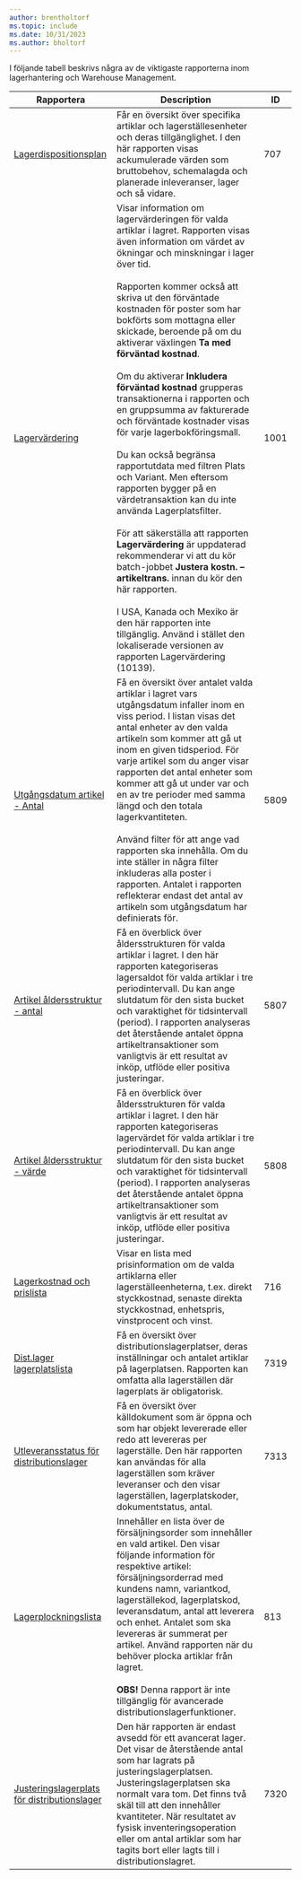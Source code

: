 ```yaml
---
author: brentholtorf
ms.topic: include
ms.date: 10/31/2023
ms.author: bholtorf
---
```


I följande tabell beskrivs några av de viktigaste rapporterna inom lagerhantering och Warehouse Management.

| Rapportera | Description | ID | 
|---------|---------|---------|
|[Lagerdispositionsplan](https://businesscentral.dynamics.com?report=707)|Får en översikt över specifika artiklar och lagerställesenheter och deras tillgänglighet. I den här rapporten visas ackumulerade värden som bruttobehov, schemalagda och planerade inleveranser, lager och så vidare. |707|
|[Lagervärdering](https://businesscentral.dynamics.com?report=1001)|Visar information om lagervärderingen för valda artiklar i lagret. Rapporten visas även information om värdet av ökningar och minskningar i lager över tid.<br><br>Rapporten kommer också att skriva ut den förväntade kostnaden för poster som har bokförts som mottagna eller skickade, beroende på om du aktiverar växlingen **Ta med förväntad kostnad**.<br><br>Om du aktiverar **Inkludera förväntad kostnad** grupperas transaktionerna i rapporten och en gruppsumma av fakturerade och förväntade kostnader visas för varje lagerbokföringsmall.<br><br>Du kan också begränsa rapportutdata med filtren Plats och Variant. Men eftersom rapporten bygger på en värdetransaktion kan du inte använda Lagerplatsfilter.<br><br>För att säkerställa att rapporten **Lagervärdering** är uppdaterad rekommenderar vi att du kör batch-jobbet **Justera kostn. – artikeltrans.** innan du kör den här rapporten.<br><br>I USA, Kanada och Mexiko är den här rapporten inte tillgänglig. Använd i stället den lokaliserade versionen av rapporten Lagervärdering (10139).|1001|
|[Utgångsdatum artikel - Antal](https://businesscentral.dynamics.com?report=5809)|Få en översikt över antalet valda artiklar i lagret vars utgångsdatum infaller inom en viss period. I listan visas det antal enheter av den valda artikeln som kommer att gå ut inom en given tidsperiod. För varje artikel som du anger visar rapporten det antal enheter som kommer att gå ut under var och en av tre perioder med samma längd och den totala lagerkvantiteten.<br><br>Använd filter för att ange vad rapporten ska innehålla. Om du inte ställer in några filter inkluderas alla poster i rapporten. Antalet i rapporten reflekterar endast det antal av artikeln som utgångsdatum har definierats för.|5809|
|[Artikel åldersstruktur - antal](https://businesscentral.dynamics.com?report=5807)|Få en överblick över åldersstrukturen för valda artiklar i lagret. I den här rapporten kategoriseras lagersaldot för valda artiklar i tre periodintervall. Du kan ange slutdatum för den sista bucket och varaktighet för tidsintervall (period). I rapporten analyseras det återstående antalet öppna artikeltransaktioner som vanligtvis är ett resultat av inköp, utflöde eller positiva justeringar.|5807|
|[Artikel åldersstruktur - värde](https://businesscentral.dynamics.com?report=5808)|Få en överblick över åldersstrukturen för valda artiklar i lagret. I den här rapporten kategoriseras lagervärdet för valda artiklar i tre periodintervall. Du kan ange slutdatum för den sista bucket och varaktighet för tidsintervall (period). I rapporten analyseras det återstående antalet öppna artikeltransaktioner som vanligtvis är ett resultat av inköp, utflöde eller positiva justeringar.|5808|
|[Lagerkostnad och prislista](https://businesscentral.dynamics.com?report=716)|Visar en lista med prisinformation om de valda artiklarna eller lagerställeenheterna, t.ex. direkt styckkostnad, senaste direkta styckkostnad, enhetspris, vinstprocent och vinst. |716|
|[Dist.lager lagerplatslista](https://businesscentral.dynamics.com?report=7319)|Få en översikt över distributionslagerplatser, deras inställningar och antalet artiklar på lagerplatsen. Rapporten kan omfatta alla lagerställen där lagerplats är obligatorisk. |7319|
|[Utleveransstatus för distributionslager](https://businesscentral.dynamics.com?report=7313)|Få en översikt över källdokument som är öppna och som har objekt levererade eller redo att levereras per lagerställe. Den här rapporten kan användas för alla lagerställen som kräver leveranser och den visar lagerställen, lagerplatskoder, dokumentstatus, antal.|7313|
|[Lagerplockningslista](https://businesscentral.dynamics.com?report=813)|Innehåller en lista över de försäljningsorder som innehåller en vald artikel. Den visar följande information för respektive artikel: försäljningsorderrad med kundens namn, variantkod, lagerställekod, lagerplatskod, leveransdatum, antal att leverera och enhet. Antalet som ska levereras är summerat per artikel. Använd rapporten när du behöver plocka artiklar från lagret.<br><br>**OBS!** Denna rapport är inte tillgänglig för avancerade distributionslagerfunktioner.|813|
|[Justeringslagerplats för distributionslager](https://businesscentral.dynamics.com?report=7320)|Den här rapporten är endast avsedd för ett avancerat lager. Det visar de återstående antal som har lagrats på justeringslagerplatsen. Justeringslagerplatsen ska normalt vara tom. Det finns två skäl till att den innehåller kvantiteter. När resultatet av fysisk inventeringsoperation eller om antal artiklar som har tagits bort eller lagts till i distributionslagret.|7320|
